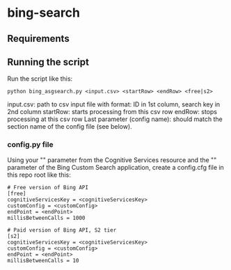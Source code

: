# bing-search

## Requirements


## Running the script

Run the script like this:

```
python bing_asgsearch.py <input.csv> <startRow> <endRow> <free|s2>
```

input.csv: path to csv input file with format: ID in 1st column, search key in 2nd column
startRow: starts processing from this csv row
endRow: stops processing at this csv row
Last parameter (config name): should match the section name of the config file (see below).


### config.py file

Using your "<cognitiveServicesKey>" parameter from the Cognitive Services resource and the "<customConfig>" parameter of the Bing Custom Search application, create a config.cfg file in this repo root like this:

```
# Free version of Bing API
[free]
cognitiveServicesKey = <cognitiveServicesKey>
customConfig = <customConfig>
endPoint = <endPoint>
millisBetweenCalls = 1000

# Paid version of Bing API, S2 tier
[s2]
cognitiveServicesKey = <cognitiveServicesKey>
customConfig = <customConfig>
endPoint = <endPoint>
millisBetweenCalls = 10

```